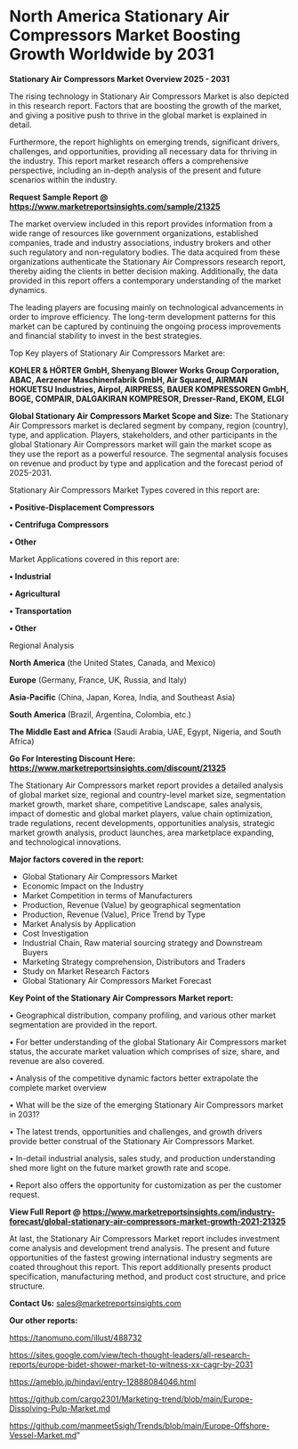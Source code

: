 # North America Stationary Air Compressors Market Boosting Growth Worldwide by 2031

<Strong> Stationary Air Compressors Market Overview 2025 - 2031</strong>

The rising technology in Stationary Air Compressors Market is also depicted in this research report. Factors that are boosting the growth of the market, and giving a positive push to thrive in the global market is explained in detail.

Furthermore, the report highlights on emerging trends, significant drivers, challenges, and opportunities, providing all necessary data for thriving in the industry. This report market research offers a comprehensive perspective, including an in-depth analysis of the present and future scenarios within the industry.

<strong>Request Sample Report @ <a href=https://www.marketreportsinsights.com/sample/21325>https://www.marketreportsinsights.com/sample/21325</a></strong>

The market overview included in this report provides information from a wide range of resources like government organizations, established companies, trade and industry associations, industry brokers and other such regulatory and non-regulatory bodies. The data acquired from these organizations authenticate the Stationary Air Compressors research report, thereby aiding the clients in better decision making. Additionally, the data provided in this report offers a contemporary understanding of the market dynamics.

The leading players are focusing mainly on technological advancements in order to improve efficiency. The long-term development patterns for this market can be captured by continuing the ongoing process improvements and financial stability to invest in the best strategies.

Top Key players of Stationary Air Compressors Market are:

<strong>KOHLER & HÖRTER GmbH, Shenyang Blower Works Group Corporation, ABAC, Aerzener Maschinenfabrik GmbH, Air Squared, AIRMAN HOKUETSU Industries, Airpol, AIRPRESS, BAUER KOMPRESSOREN GmbH, BOGE, COMPAIR, DALGAKIRAN KOMPRESOR, Dresser-Rand, EKOM, ELGI</strong>

<strong><b>Global Stationary Air Compressors Market Scope and Size:</b></strong>
The Stationary Air Compressors market is declared segment by company, region (country), type, and application. Players, stakeholders, and other participants in the global Stationary Air Compressors market will gain the market scope as they use the report as a powerful resource. The segmental analysis focuses on revenue and product by type and application and the forecast period of 2025-2031.

Stationary Air Compressors Market Types covered in this report are:

<strong>• Positive-Displacement Compressors

• Centrifuga Compressors

• Other</strong>

Market Applications covered in this report are:

<strong>• Industrial

• Agricultural

• Transportation

• Other</strong> 

Regional Analysis

<strong>North America</strong> (the United States, Canada, and Mexico)

<strong>Europe</strong> (Germany, France, UK, Russia, and Italy)

<strong>Asia-Pacific</strong> (China, Japan, Korea, India, and Southeast Asia)

<strong>South America</strong> (Brazil, Argentina, Colombia, etc.)

<strong>The Middle East and Africa</strong> (Saudi Arabia, UAE, Egypt, Nigeria, and South Africa)

<strong>Go For Interesting Discount Here: <a href=https://www.marketreportsinsights.com/discount/21325>https://www.marketreportsinsights.com/discount/21325</a></strong>

The Stationary Air Compressors market report provides a detailed analysis of global market size, regional and country-level market size, segmentation market growth, market share, competitive Landscape, sales analysis, impact of domestic and global market players, value chain optimization, trade regulations, recent developments, opportunities analysis, strategic market growth analysis, product launches, area marketplace expanding, and technological innovations.

<strong><b>Major factors covered in the report:</b></strong>
<ul>
  <li>Global Stationary Air Compressors Market </li>
  <li>Economic Impact on the Industry</li>
  <li>Market Competition in terms of Manufacturers</li>
  <li>Production, Revenue (Value) by geographical segmentation</li>
  <li>Production, Revenue (Value), Price Trend by Type</li>
  <li>Market Analysis by Application</li>
  <li>Cost Investigation</li>
  <li>Industrial Chain, Raw material sourcing strategy and Downstream Buyers</li>
  <li>Marketing Strategy comprehension, Distributors and Traders</li>
  <li>Study on Market Research Factors</li>
  <li>Global Stationary Air Compressors Market Forecast</li>
</ul>

<strong><b>Key Point of the Stationary Air Compressors Market report:</b></strong>

• Geographical distribution, company profiling, and various other market segmentation are provided in the report.

• For better understanding of the global Stationary Air Compressors market status, the accurate market valuation which comprises of size, share, and revenue are also covered.

• Analysis of the competitive dynamic factors better extrapolate the complete market overview

• What will be the size of the emerging Stationary Air Compressors market in 2031?

• The latest trends, opportunities and challenges, and growth drivers provide better construal of the Stationary Air Compressors Market.

• In-detail industrial analysis, sales study, and production understanding shed more light on the future market growth rate and scope.

• Report also offers the opportunity for customization as per the customer request.

<strong><b>View Full Report @ <a href=https://www.marketreportsinsights.com/industry-forecast/global-stationary-air-compressors-market-growth-2021-21325>https://www.marketreportsinsights.com/industry-forecast/global-stationary-air-compressors-market-growth-2021-21325</a></b></strong>


At last, the Stationary Air Compressors Market report includes investment come analysis and development trend analysis. The present and future opportunities of the fastest growing international industry segments are coated throughout this report. This report additionally presents product specification, manufacturing method, and product cost structure, and price structure.

<strong>Contact Us:</strong>
sales@marketreportsinsights.com

<strong>Our other reports:</strong>

<a href=https://tanomuno.com/illust/488732>https://tanomuno.com/illust/488732</a>

<a href=https://sites.google.com/view/tech-thought-leaders/all-research-reports/europe-bidet-shower-market-to-witness-xx-cagr-by-2031>https://sites.google.com/view/tech-thought-leaders/all-research-reports/europe-bidet-shower-market-to-witness-xx-cagr-by-2031</a>

<a href=https://ameblo.jp/hindavi/entry-12888084046.html>https://ameblo.jp/hindavi/entry-12888084046.html</a>

<a href=https://github.com/cargo2301/Marketing-trend/blob/main/Europe-Dissolving-Pulp-Market.md>https://github.com/cargo2301/Marketing-trend/blob/main/Europe-Dissolving-Pulp-Market.md</a>

<a href=https://github.com/manmeet5sigh/Trends/blob/main/Europe-Offshore-Vessel-Market.md>https://github.com/manmeet5sigh/Trends/blob/main/Europe-Offshore-Vessel-Market.md</a>"
